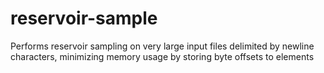 reservoir-sample
================

Performs reservoir sampling on very large input files delimited by newline characters, minimizing memory usage by storing byte offsets to elements
